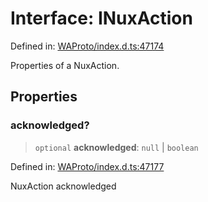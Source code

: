# Interface: INuxAction

Defined in: [WAProto/index.d.ts:47174](https://github.com/Fokusdotid/bail/blob/0fe6346a5ff68a74eb71890335c982b44e2da604/WAProto/index.d.ts#L47174)

Properties of a NuxAction.

## Properties

### acknowledged?

> `optional` **acknowledged**: `null` \| `boolean`

Defined in: [WAProto/index.d.ts:47177](https://github.com/Fokusdotid/bail/blob/0fe6346a5ff68a74eb71890335c982b44e2da604/WAProto/index.d.ts#L47177)

NuxAction acknowledged
